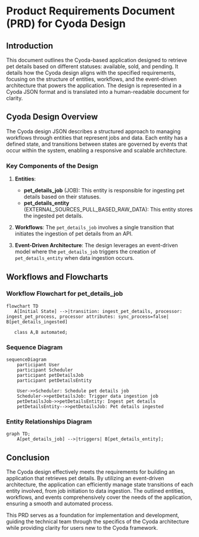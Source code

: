 # Product Requirements Document (PRD) for Cyoda Design

## Introduction

This document outlines the Cyoda-based application designed to retrieve pet details based on different statuses: available, sold, and pending. It details how the Cyoda design aligns with the specified requirements, focusing on the structure of entities, workflows, and the event-driven architecture that powers the application. The design is represented in a Cyoda JSON format and is translated into a human-readable document for clarity.

## Cyoda Design Overview

The Cyoda design JSON describes a structured approach to managing workflows through entities that represent jobs and data. Each entity has a defined state, and transitions between states are governed by events that occur within the system, enabling a responsive and scalable architecture.

### Key Components of the Design

1. **Entities**: 
   - **pet_details_job** (JOB): This entity is responsible for ingesting pet details based on their statuses.
   - **pet_details_entity** (EXTERNAL_SOURCES_PULL_BASED_RAW_DATA): This entity stores the ingested pet details.

2. **Workflows**: The `pet_details_job` involves a single transition that initiates the ingestion of pet details from an API.

3. **Event-Driven Architecture**: The design leverages an event-driven model where the `pet_details_job` triggers the creation of `pet_details_entity` when data ingestion occurs.

## Workflows and Flowcharts

### Workflow Flowchart for pet_details_job

```mermaid
flowchart TD
   A[Initial State] -->|transition: ingest_pet_details, processor: ingest_pet_process, processor attributes: sync_process=false| B[pet_details_ingested]
   
   class A,B automated;
```

### Sequence Diagram

```mermaid
sequenceDiagram
    participant User
    participant Scheduler
    participant petDetailsJob
    participant petDetailsEntity

    User->>Scheduler: Schedule pet details job
    Scheduler->>petDetailsJob: Trigger data ingestion job
    petDetailsJob->>petDetailsEntity: Ingest pet details
    petDetailsEntity-->>petDetailsJob: Pet details ingested
```

### Entity Relationships Diagram

```mermaid
graph TD;
    A[pet_details_job] -->|triggers| B[pet_details_entity];
```

## Conclusion

The Cyoda design effectively meets the requirements for building an application that retrieves pet details. By utilizing an event-driven architecture, the application can efficiently manage state transitions of each entity involved, from job initiation to data ingestion. The outlined entities, workflows, and events comprehensively cover the needs of the application, ensuring a smooth and automated process.

This PRD serves as a foundation for implementation and development, guiding the technical team through the specifics of the Cyoda architecture while providing clarity for users new to the Cyoda framework.